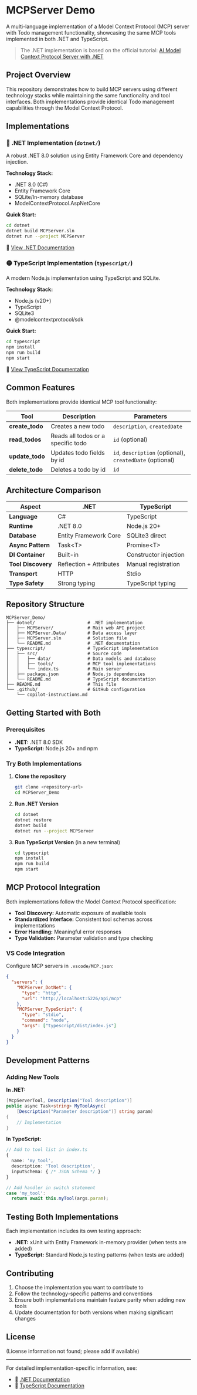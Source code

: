 # MCPServer Demo

A multi-language implementation of a Model Context Protocol (MCP) server with Todo management functionality, showcasing the same MCP tools implemented in both .NET and TypeScript.

> The .NET implementation is based on the official tutorial: [AI Model Context Protocol Server with .NET](https://learn.microsoft.com/en-us/azure/app-service/tutorial-ai-model-context-protocol-server-dotnet)

## Project Overview
This repository demonstrates how to build MCP servers using different technology stacks while maintaining the same functionality and tool interfaces. Both implementations provide identical Todo management capabilities through the Model Context Protocol.

## Implementations

### 🔵 .NET Implementation (`dotnet/`)
A robust .NET 8.0 solution using Entity Framework Core and dependency injection.

**Technology Stack:**
- .NET 8.0 (C#)
- Entity Framework Core
- SQLite/In-memory database
- ModelContextProtocol.AspNetCore

**Quick Start:**
```bash
cd dotnet
dotnet build MCPServer.sln
dotnet run --project MCPServer
```
📖 [View .NET Documentation](./dotnet/README.md)

### 🟡 TypeScript Implementation (`typescript/`)
A modern Node.js implementation using TypeScript and SQLite.

**Technology Stack:**
- Node.js (v20+)
- TypeScript
- SQLite3
- @modelcontextprotocol/sdk

**Quick Start:**
```bash
cd typescript
npm install
npm run build
npm start
```
📖 [View TypeScript Documentation](./typescript/README.md)

## Common Features
Both implementations provide identical MCP tool functionality:

| Tool | Description | Parameters |
|------|-------------|------------|
| **create_todo** | Creates a new todo | `description`, `createdDate` |
| **read_todos** | Reads all todos or a specific todo | `id` (optional) |
| **update_todo** | Updates todo fields by id | `id`, `description` (optional), `createdDate` (optional) |
| **delete_todo** | Deletes a todo by id | `id` |

## Architecture Comparison

| Aspect | .NET | TypeScript |
|--------|------|------------|
| **Language** | C# | TypeScript |
| **Runtime** | .NET 8.0 | Node.js 20+ |
| **Database** | Entity Framework Core | SQLite3 direct |
| **Async Pattern** | Task&lt;T&gt; | Promise&lt;T&gt; |
| **DI Container** | Built-in | Constructor injection |
| **Tool Discovery** | Reflection + Attributes | Manual registration |
| **Transport** | HTTP | Stdio |
| **Type Safety** | Strong typing | TypeScript typing |

## Repository Structure
```
MCPServer_Demo/
├── dotnet/                    # .NET implementation
│   ├── MCPServer/             # Main web API project
│   ├── MCPServer.Data/        # Data access layer  
│   ├── MCPServer.sln          # Solution file
│   └── README.md              # .NET documentation
├── typescript/                # TypeScript implementation
│   ├── src/                   # Source code
│   │   ├── data/              # Data models and database
│   │   ├── tools/             # MCP tool implementations
│   │   └── index.ts           # Main server
│   ├── package.json           # Node.js dependencies
│   └── README.md              # TypeScript documentation
├── README.md                  # This file
└── .github/                   # GitHub configuration
    └── copilot-instructions.md
```

## Getting Started with Both

### Prerequisites
- **.NET:** .NET 8.0 SDK
- **TypeScript:** Node.js 20+ and npm

### Try Both Implementations
1. **Clone the repository**
   ```bash
   git clone <repository-url>
   cd MCPServer_Demo
   ```

2. **Run .NET Version**
   ```bash
   cd dotnet
   dotnet restore
   dotnet build
   dotnet run --project MCPServer
   ```

3. **Run TypeScript Version** (in a new terminal)
   ```bash
   cd typescript
   npm install
   npm run build
   npm start
   ```

## MCP Protocol Integration
Both implementations follow the Model Context Protocol specification:

- **Tool Discovery:** Automatic exposure of available tools
- **Standardized Interface:** Consistent tool schemas across implementations  
- **Error Handling:** Meaningful error responses
- **Type Validation:** Parameter validation and type checking

### VS Code Integration
Configure MCP servers in `.vscode/MCP.json`:
```json
{
  "servers": {
    "MCPServer_DotNet": {
      "type": "http", 
      "url": "http://localhost:5226/api/mcp"
    },
    "MCPServer_TypeScript": {
      "type": "stdio",
      "command": "node",
      "args": ["typescript/dist/index.js"]
    }
  }
}
```

## Development Patterns

### Adding New Tools
**In .NET:**
```csharp
[McpServerTool, Description("Tool description")]
public async Task<string> MyToolAsync(
    [Description("Parameter description")] string param) 
{
    // Implementation
}
```

**In TypeScript:**
```typescript
// Add to tool list in index.ts
{
  name: 'my_tool',
  description: 'Tool description',
  inputSchema: { /* JSON Schema */ }
}

// Add handler in switch statement
case 'my_tool':
  return await this.myTool(args.param);
```

## Testing Both Implementations
Each implementation includes its own testing approach:
- **.NET:** xUnit with Entity Framework in-memory provider (when tests are added)
- **TypeScript:** Standard Node.js testing patterns (when tests are added)

## Contributing
1. Choose the implementation you want to contribute to
2. Follow the technology-specific patterns and conventions
3. Ensure both implementations maintain feature parity when adding new tools
4. Update documentation for both versions when making significant changes

## License
(License information not found; please add if available)

---

For detailed implementation-specific information, see:
- 📖 [.NET Documentation](./dotnet/README.md)
- 📖 [TypeScript Documentation](./typescript/README.md)
